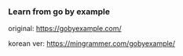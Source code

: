 ### Learn from go by example

original: https://gobyexample.com/

korean ver: https://mingrammer.com/gobyexample/